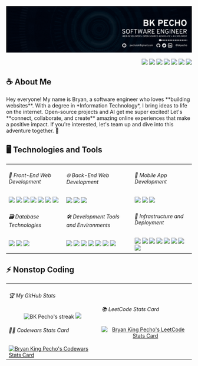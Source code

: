 <img src="./assets/banner.gif" />

<p align="right">
  <a href="https://linkedin.com/in/bkpecho" target="blank"
    ><img
      src="https://img.shields.io/badge/LinkedIn-0077B5?style=plastic&logo=linkedin&logoColor=3aaded&color=black"
  /></a>
  <a href="https://www.twitter.com/bkpecho" target="blank"
    ><img
      src="https://img.shields.io/badge/Twitter-1DA1F2?style=plastic&logo=twitter&logoColor=3aaded&color=black"
  /></a>
  <a href="https://poly.me/bkpecho" target="blank"
    ><img
      src="https://img.shields.io/badge/Polywork-543DE0?style=plastic&logo=polywork&logoColor=3aaded&color=black"
  /></a>
  <a href="https://www.codewars.com/users/bkpecho" target="blank"
    ><img
      src="https://img.shields.io/badge/Codewars-B1361E?style=plastic&logo=Codewars&logoColor=3aaded&color=black"
  /></a>
  <a href="https://leetcode.com/bkpecho/" target="blank"
    ><img
      src="https://img.shields.io/badge/-LeetCode-FFA116?style=plastic&logo=LeetCode&logoColor=3aaded&color=black"
  /></a>
  <a href="https://www.frontendmentor.io/profile/bkpecho" target="blank"
    ><img
      src="https://img.shields.io/static/v1?label=&labelColor=black&message=Frontend Mentor&color=black&style=plastic&logo=frontend mentor&logoColor=3aaded"
  /></a>
  <a href="mailto:pechobk@gmail.com" target="blank"
    ><img
      src="https://img.shields.io/badge/Let's Talk-D14836?style=plastic&logo=gmail&logoColor=3aaded&color=black"
  /></a>
</p>
<h2>☕ About Me</h2>
<p>
  Hey everyone! My name is Bryan, a software engineer who loves **building
  websites**. With a degree in *Information Technology*, I bring ideas to life
  on the internet. Open-source projects and AI get me super excited! Let's
  **connect, collaborate, and create** amazing online experiences that make a
  positive impact. If you're interested, let's team up and dive into this
  adventure together. 💎
</p>

<h2>🖥️ Technologies and Tools</h2>
<table>
  <tr>
    <td valign="top">
      <h6>🎨 Front-End Web Development</h6>
      <img
        src="https://img.shields.io/badge/HTML5-E34F26?style=plastic&logo=html5&logoColor=white"
      />
      <img
        src="https://img.shields.io/badge/CSS3-1572B6?style=plastic&logo=css3&logoColor=white"
      />
      <img
        src="https://img.shields.io/badge/Bootstrap-%238511FA?style=plastic&logo=sass&logoColor=white"
      />
      <img
        src="https://img.shields.io/badge/SASS-CC6699?style=plastic&logo=sass&logoColor=white"
      />
      <img
        src="https://img.shields.io/badge/JavaScript-323330?style=plastic&logo=javascript&logoColor=F7DF1E"
      />
      <img
        src="https://img.shields.io/badge/React-20232A?style=plastic&logo=react&logoColor=61DAFB"
      />
      <img
        src="https://img.shields.io/badge/Vue.js-35495E?style=plastic&logo=vuedotjs&logoColor=4FC08D"
      />
    </td>
    <td valign="top">
      <h6>🌐 Back-End Web Development</h6>
      <img
        src="https://img.shields.io/badge/Node.js-339933?style=plastic&logo=nodedotjs&logoColor=white"
      />
      <img
        src="https://img.shields.io/badge/Express.js-000000?style=plastic&logo=express&logoColor=white"
      />
      <img
        src="https://img.shields.io/badge/MongoDB-4EA94B?style=plastic&logo=mongodb&logoColor=white"
      />
    </td>
    <td valign="top">
      <h6>📱 Mobile App Development</h6>
      <img
        src="https://custom-icon-badges.demolab.com/static/v1?label=&labelColor=f89820&message=Java&color=f89820&logoColor=white&style=plastic&logo=java"
      />
      <img
        src="https://img.shields.io/badge/Android_Studio-3DDC84?style=plastic&logo=android-studio&logoColor=white"
      />
      <img
        src="https://img.shields.io/badge/React_Native-20232A?style=plastic&logo=react&logoColor=61DAFB"
      />
    </td>
  </tr>
  <tr>
    <td valign="top">
      <h6>🗃️ Database Technologies</h6>
      <img
        src="https://img.shields.io/badge/MySQL-005C84?style=plastic&logo=mysql&logoColor=white"
      />
      <img
        src="https://img.shields.io/badge/SQLite-07405E?style=plastic&logo=sqlite&logoColor=white"
      />
      <img
        src="https://img.shields.io/badge/XAMPP-F37623?style=plastic&logo=xampp&logoColor=white"
      />
    </td>
    <td valign="top">
      <h6>🛠️ Development Tools and Environments</h6>
      <img
        src="https://img.shields.io/badge/Apache%20Netbeans-1B6AC6?style=plastic&logo=apache%20netbeans%20IDE&logoColor=white"
      />
      <img
        src="https://img.shields.io/badge/VS Code-0078D4?style=plastic&logo=visual%20studio%20code&logoColor=white"
      />
      <img
        src="https://img.shields.io/badge/Git-E44C30?style=plastic&logo=git&logoColor=white"
      />
      <img
        src="https://img.shields.io/badge/GitHub-100000?style=plastic&logo=github&logoColor=white"
      />
      <img
        src="https://img.shields.io/badge/Postman-FF6C37?style=plastic&logo=Postman&logoColor=white"
      />
      <img
        src="https://img.shields.io/badge/Insomnia-4000BF?style=plastic&logo=Insomnia&logoColor=white"
      />
      <img
        src="https://img.shields.io/badge/Markdown-000000?style=plastic&logo=markdown&logoColor=white"
      />
    </td>
    <td valign="top">
      <h6>🚀 Infrastructure and Deployment</h6>
      <img
        src="https://img.shields.io/badge/Firebase-039BE5?style=plastic&logo=Firebase&logoColor=white"
      />
      <img
        src="https://img.shields.io/badge/Supabase-181818?style=plastic&logo=supabase&logoColor=white"
      />
      <img
        src="https://img.shields.io/badge/Netlify-00C7B7?style=plastic&logo=netlify&logoColor=white"
      />
      <img
        src="https://img.shields.io/badge/Vercel-000000?style=plastic&logo=vercel&logoColor=white"
      />
      <img
        src="https://img.shields.io/badge/GitHub%20Pages-222222?style=plastic&logo=GitHub%20Pages&logoColor=white"
      />
      <img
        src="https://img.shields.io/badge/Linux-FCC624?style=plastic&logo=linux&logoColor=black"
      />
      <img
        src="https://img.shields.io/badge/Pop!_OS-48B9C7?style=plastic&logo=Pop!_OS&logoColor=white"
      />
      <img
        src="https://img.shields.io/badge/Windows-0078D6?style=plastic&logo=windows&logoColor=white"
      />
    </td>
  </tr>
</table>

<h2>⚡️ Nonstop Coding</h2>
<table>
  <tr>
    <td width="50%" valign="top">
      <h6>🏆 My GitHub Stats</h6>
      <p align="center">
        <img
          title="🔥 Get streak stats for your profile at git.io/streak-stats"
          alt="BK Pecho's streak"
          src="https://streak-stats.demolab.com/?user=bkpecho&theme=react&background=black&currStreakNum=white&currStreakLabel=white&fire=3aaded&ring=3aaded&sideNums=3aaded&sideLabels=white&dates=3aaded&hide_border=true"
        />
        <a href="https://committers.top/philippines#bkpecho">
          <img
            src="https://img.shields.io/static/v1?label=MOST ACTIVE GITHUB USERS IN PH&labelColor=black&message=Top 1%&color=black&style=for-the-badge&logo=github&logoColor=3aaded"
          />
        </a>
      </p>
      <h6>🐱‍👤 Codewars Stats Card</h6>
      <a href="https://www.codewars.com/users/bkpecho">
        <img
          title="Codewars Stats Card"
          alt="Bryan King Pecho's Codewars Stats Card"
          src="https://codewars-stats-ignacio-cuadra.vercel.app/?username=bkpecho&theme=dark&primaryColor=3aaded"
        />
      </a>
    </td>
    <td width="50%" valign="center">
      <h6>📚 LeetCode Stats Card</h6>
      <p align="center">
        <a href="https://leetcode.com/bkpecho/">
          <img
            title="LeetCode Stats Card"
            alt="Bryan King Pecho's LeetCode Stats Card"
            src="https://leetcard.jacoblin.cool/bkpecho?theme=dark&font=Encode%20Sans&ext=activity&hide=ranking"
          />
        </a>
      </p>
    </td>
  </tr>
</table>
